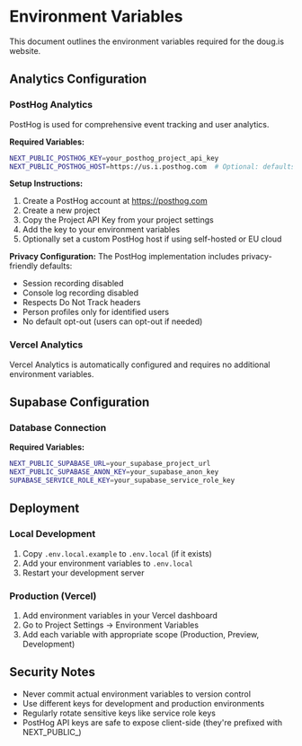 # Environment Variables

This document outlines the environment variables required for the doug.is website.

## Analytics Configuration

### PostHog Analytics

PostHog is used for comprehensive event tracking and user analytics.

**Required Variables:**
```bash
NEXT_PUBLIC_POSTHOG_KEY=your_posthog_project_api_key
NEXT_PUBLIC_POSTHOG_HOST=https://us.i.posthog.com  # Optional: defaults to US cloud
```



**Setup Instructions:**
1. Create a PostHog account at https://posthog.com
2. Create a new project
3. Copy the Project API Key from your project settings
4. Add the key to your environment variables
5. Optionally set a custom PostHog host if using self-hosted or EU cloud

**Privacy Configuration:**
The PostHog implementation includes privacy-friendly defaults:
- Session recording disabled
- Console log recording disabled  
- Respects Do Not Track headers
- Person profiles only for identified users
- No default opt-out (users can opt-out if needed)

### Vercel Analytics

Vercel Analytics is automatically configured and requires no additional environment variables.

## Supabase Configuration

### Database Connection

**Required Variables:**
```bash
NEXT_PUBLIC_SUPABASE_URL=your_supabase_project_url
NEXT_PUBLIC_SUPABASE_ANON_KEY=your_supabase_anon_key
SUPABASE_SERVICE_ROLE_KEY=your_supabase_service_role_key
```

## Deployment

### Local Development

1. Copy `.env.local.example` to `.env.local` (if it exists)
2. Add your environment variables to `.env.local`
3. Restart your development server

### Production (Vercel)

1. Add environment variables in your Vercel dashboard
2. Go to Project Settings → Environment Variables
3. Add each variable with appropriate scope (Production, Preview, Development)

## Security Notes

- Never commit actual environment variables to version control
- Use different keys for development and production environments
- Regularly rotate sensitive keys like service role keys
- PostHog API keys are safe to expose client-side (they're prefixed with NEXT_PUBLIC_) 